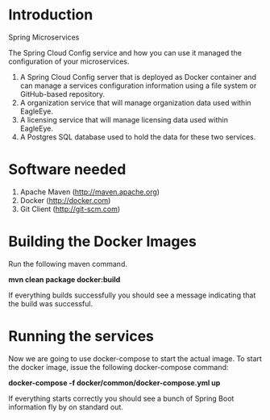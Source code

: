 # Introduction
 Spring Microservices 

The Spring Cloud Config service and how you can use it managed the configuration of your microservices. 

1.  A Spring Cloud Config server that is deployed as Docker container and can manage a services configuration information using a file system or GitHub-based repository.
2.  A organization service that will manage organization data used within EagleEye.
3.  A licensing service that will manage licensing data used within EagleEye.
4.  A Postgres SQL database used to hold the data for these two services.

# Software needed
1.	Apache Maven (http://maven.apache.org)
2.	Docker (http://docker.com)
3.	Git Client (http://git-scm.com)

# Building the Docker Images 

Run the following maven command.  

   **mvn clean package docker:build**

If everything builds successfully you should see a message indicating that the build was successful.

# Running the services

Now we are going to use docker-compose to start the actual image.  To start the docker image, issue the following docker-compose command:

   **docker-compose -f docker/common/docker-compose.yml up**

If everything starts correctly you should see a bunch of Spring Boot information fly by on standard out.  